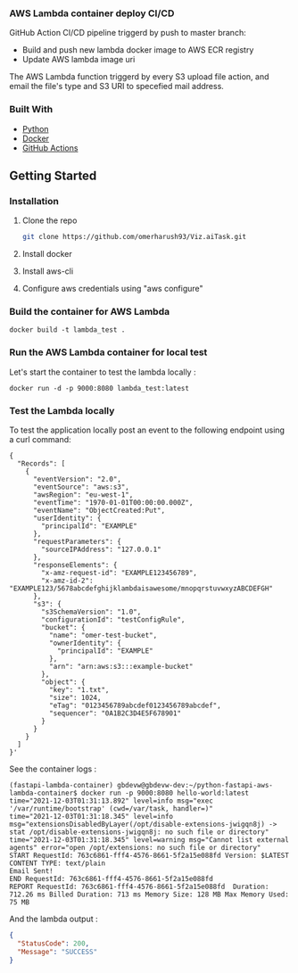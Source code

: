### AWS Lambda container deploy CI/CD

GitHub Action CI/CD pipeline triggerd by push to master branch:
- Build and push new lambda docker image to AWS ECR registry
- Update AWS lambda image uri

The AWS Lambda function triggerd by every S3 upload file action, and email the file's type and S3 URI to specefied mail address.

### Built With

* [Python](https://www.python.org/)
* [Docker](https://www.docker.com/)
* [GitHub Actions](https://github.com/features/actions/)

## Getting Started

### Installation

1. Clone the repo    
   ```sh
   git clone https://github.com/omerharush93/Viz.aiTask.git
   ```
3. Install docker

4. Install aws-cli

5. Configure aws credentials using "aws configure"


### Build the container for AWS Lambda

```
docker build -t lambda_test . 
```


### Run the AWS Lambda container for local test

Let's start the container to test the lambda locally :

```
docker run -d -p 9000:8080 lambda_test:latest
```


### Test the Lambda locally

To test the application locally post an event to the following endpoint using a curl command:

```
{
  "Records": [
    {
      "eventVersion": "2.0",
      "eventSource": "aws:s3",
      "awsRegion": "eu-west-1",
      "eventTime": "1970-01-01T00:00:00.000Z",
      "eventName": "ObjectCreated:Put",
      "userIdentity": {
        "principalId": "EXAMPLE"
      },
      "requestParameters": {
        "sourceIPAddress": "127.0.0.1"
      },
      "responseElements": {
        "x-amz-request-id": "EXAMPLE123456789",
        "x-amz-id-2": "EXAMPLE123/5678abcdefghijklambdaisawesome/mnopqrstuvwxyzABCDEFGH"
      },
      "s3": {
        "s3SchemaVersion": "1.0",
        "configurationId": "testConfigRule",
        "bucket": {
          "name": "omer-test-bucket",
          "ownerIdentity": {
            "principalId": "EXAMPLE"
          },
          "arn": "arn:aws:s3:::example-bucket"
        },
        "object": {
          "key": "1.txt",
          "size": 1024,
          "eTag": "0123456789abcdef0123456789abcdef",
          "sequencer": "0A1B2C3D4E5F678901"
        }
      }
    }
  ]
}'
```

See the container logs :
```
(fastapi-lambda-container) gbdevw@gbdevw-dev:~/python-fastapi-aws-lambda-container$ docker run -p 9000:8080 hello-world:latest
time="2021-12-03T01:31:13.892" level=info msg="exec '/var/runtime/bootstrap' (cwd=/var/task, handler=)"
time="2021-12-03T01:31:18.345" level=info msg="extensionsDisabledByLayer(/opt/disable-extensions-jwigqn8j) -> stat /opt/disable-extensions-jwigqn8j: no such file or directory"
time="2021-12-03T01:31:18.345" level=warning msg="Cannot list external agents" error="open /opt/extensions: no such file or directory"
START RequestId: 763c6861-fff4-4576-8661-5f2a15e088fd Version: $LATEST
CONTENT TYPE: text/plain
Email Sent!
END RequestId: 763c6861-fff4-4576-8661-5f2a15e088fd
REPORT RequestId: 763c6861-fff4-4576-8661-5f2a15e088fd	Duration: 712.26 ms	Billed Duration: 713 ms	Memory Size: 128 MB	Max Memory Used: 75 MB	
```

And the lambda output :

```json
{
  "StatusCode": 200,
  "Message": "SUCCESS"
}
```
